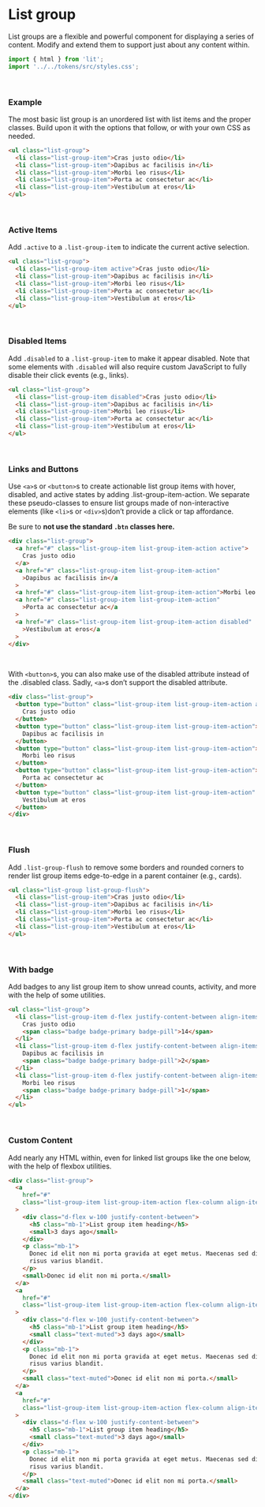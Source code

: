 # List group

List groups are a flexible and powerful component for displaying a series of content. Modify and extend them to support just about any content within.

```js script
import { html } from 'lit';
import '../../tokens/src/styles.css';
```

<br />

### Example

The most basic list group is an unordered list with list items and the proper classes. Build upon it with the options that follow, or with your own CSS as needed.

```html preview-story
<ul class="list-group">
  <li class="list-group-item">Cras justo odio</li>
  <li class="list-group-item">Dapibus ac facilisis in</li>
  <li class="list-group-item">Morbi leo risus</li>
  <li class="list-group-item">Porta ac consectetur ac</li>
  <li class="list-group-item">Vestibulum at eros</li>
</ul>
```

<br />

### Active Items

Add <code>.active</code> to a <code>.list-group-item</code> to indicate the current active selection.

```html preview-story
<ul class="list-group">
  <li class="list-group-item active">Cras justo odio</li>
  <li class="list-group-item">Dapibus ac facilisis in</li>
  <li class="list-group-item">Morbi leo risus</li>
  <li class="list-group-item">Porta ac consectetur ac</li>
  <li class="list-group-item">Vestibulum at eros</li>
</ul>
```

<br />

### Disabled Items

Add <code>.disabled</code> to a <code>.list-group-item</code> to make it appear disabled. Note that some elements with <code>.disabled</code> will also require custom JavaScript to fully disable their click events (e.g., links).

```html preview-story
<ul class="list-group">
  <li class="list-group-item disabled">Cras justo odio</li>
  <li class="list-group-item">Dapibus ac facilisis in</li>
  <li class="list-group-item">Morbi leo risus</li>
  <li class="list-group-item">Porta ac consectetur ac</li>
  <li class="list-group-item">Vestibulum at eros</li>
</ul>
```

<br />

### Links and Buttons

Use <code>&lt;a&gt;</code>s or <code>&lt;button&gt;</code>s to create actionable list group items with hover, disabled, and active states by adding .list-group-item-action. We separate these pseudo-classes to ensure list groups made of non-interactive elements (like <code>&lt;li&gt;</code>s or <code>&lt;div&gt;</code>s)don’t provide a click or tap affordance.

Be sure to **not use the standard <code>.btn</code> classes here.**

```html preview-story
<div class="list-group">
  <a href="#" class="list-group-item list-group-item-action active">
    Cras justo odio
  </a>
  <a href="#" class="list-group-item list-group-item-action"
    >Dapibus ac facilisis in</a
  >
  <a href="#" class="list-group-item list-group-item-action">Morbi leo risus</a>
  <a href="#" class="list-group-item list-group-item-action"
    >Porta ac consectetur ac</a
  >
  <a href="#" class="list-group-item list-group-item-action disabled"
    >Vestibulum at eros</a
  >
</div>
```

<br />

With <code>&lt;button&gt;</code>s, you can also make use of the disabled attribute instead of the .disabled class. Sadly, <code>&lt;a&gt;</code>s don’t support the disabled attribute.

```html preview-story
<div class="list-group">
  <button type="button" class="list-group-item list-group-item-action active">
    Cras justo odio
  </button>
  <button type="button" class="list-group-item list-group-item-action">
    Dapibus ac facilisis in
  </button>
  <button type="button" class="list-group-item list-group-item-action">
    Morbi leo risus
  </button>
  <button type="button" class="list-group-item list-group-item-action">
    Porta ac consectetur ac
  </button>
  <button type="button" class="list-group-item list-group-item-action" disabled>
    Vestibulum at eros
  </button>
</div>
```

<br />

### Flush

Add <code>.list-group-flush</code> to remove some borders and rounded corners to render list group items edge-to-edge in a parent container (e.g., cards).

```html preview-story
<ul class="list-group list-group-flush">
  <li class="list-group-item">Cras justo odio</li>
  <li class="list-group-item">Dapibus ac facilisis in</li>
  <li class="list-group-item">Morbi leo risus</li>
  <li class="list-group-item">Porta ac consectetur ac</li>
  <li class="list-group-item">Vestibulum at eros</li>
</ul>
```

<br />

<!-- ## Contextual Classes

Use contextual classes to style list items with a stateful background and color.

```html preview-story
<ul class="list-group">
  <li class="list-group-item">Dapibus ac facilisis in</li>

  <li class="list-group-item list-group-item-primary">
    This is a primary list group item
  </li>
  <li class="list-group-item list-group-item-secondary">
    This is a secondary list group item
  </li>
  <li class="list-group-item list-group-item-success">
    This is a success list group item
  </li>
  <li class="list-group-item list-group-item-danger">
    This is a danger list group item
  </li>
  <li class="list-group-item list-group-item-warning">
    This is a warning list group item
  </li>
  <li class="list-group-item list-group-item-info">
    This is a info list group item
  </li>
  <li class="list-group-item list-group-item-light">
    This is a light list group item
  </li>
  <li class="list-group-item list-group-item-dark">
    This is a dark list group item
  </li>
</ul>
```

<br />

Contextual classes also work with <code>.list-group-item-action</code>. Note the addition of the hover styles here not present in the previous example. Also supported is the <code>.active</code> state; apply it to indicate an active selection on a contextual list group item.

```html preview-story
<div class="list-group">
  <a href="#" class="list-group-item list-group-item-action"
    >Dapibus ac facilisis in</a
  >

  <a
    href="#"
    class="list-group-item list-group-item-action list-group-item-primary"
    >This is a primary list group item</a
  >
  <a
    href="#"
    class="list-group-item list-group-item-action list-group-item-secondary"
    >This is a secondary list group item</a
  >
  <a
    href="#"
    class="list-group-item list-group-item-action list-group-item-success"
    >This is a success list group item</a
  >
  <a
    href="#"
    class="list-group-item list-group-item-action list-group-item-danger"
    >This is a danger list group item</a
  >
  <a
    href="#"
    class="list-group-item list-group-item-action list-group-item-warning"
    >This is a warning list group item</a
  >
  <a
    href="#"
    class="list-group-item list-group-item-action list-group-item-info"
    >This is a info list group item</a
  >
  <a
    href="#"
    class="list-group-item list-group-item-action list-group-item-light"
    >This is a light list group item</a
  >
  <a
    href="#"
    class="list-group-item list-group-item-action list-group-item-dark"
    >This is a dark list group item</a
  >
</div>
```

<br /> -->

### With badge

Add badges to any list group item to show unread counts, activity, and more with the help of some utilities.

```html preview-story
<ul class="list-group">
  <li class="list-group-item d-flex justify-content-between align-items-center">
    Cras justo odio
    <span class="badge badge-primary badge-pill">14</span>
  </li>
  <li class="list-group-item d-flex justify-content-between align-items-center">
    Dapibus ac facilisis in
    <span class="badge badge-primary badge-pill">2</span>
  </li>
  <li class="list-group-item d-flex justify-content-between align-items-center">
    Morbi leo risus
    <span class="badge badge-primary badge-pill">1</span>
  </li>
</ul>
```

<br />

### Custom Content

Add nearly any HTML within, even for linked list groups like the one below, with the help of flexbox utilities.

```html preview-story
<div class="list-group">
  <a
    href="#"
    class="list-group-item list-group-item-action flex-column align-items-start active"
  >
    <div class="d-flex w-100 justify-content-between">
      <h5 class="mb-1">List group item heading</h5>
      <small>3 days ago</small>
    </div>
    <p class="mb-1">
      Donec id elit non mi porta gravida at eget metus. Maecenas sed diam eget
      risus varius blandit.
    </p>
    <small>Donec id elit non mi porta.</small>
  </a>
  <a
    href="#"
    class="list-group-item list-group-item-action flex-column align-items-start"
  >
    <div class="d-flex w-100 justify-content-between">
      <h5 class="mb-1">List group item heading</h5>
      <small class="text-muted">3 days ago</small>
    </div>
    <p class="mb-1">
      Donec id elit non mi porta gravida at eget metus. Maecenas sed diam eget
      risus varius blandit.
    </p>
    <small class="text-muted">Donec id elit non mi porta.</small>
  </a>
  <a
    href="#"
    class="list-group-item list-group-item-action flex-column align-items-start"
  >
    <div class="d-flex w-100 justify-content-between">
      <h5 class="mb-1">List group item heading</h5>
      <small class="text-muted">3 days ago</small>
    </div>
    <p class="mb-1">
      Donec id elit non mi porta gravida at eget metus. Maecenas sed diam eget
      risus varius blandit.
    </p>
    <small class="text-muted">Donec id elit non mi porta.</small>
  </a>
</div>
```

<br />
